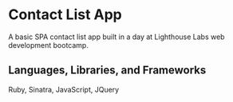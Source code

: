 # Contact List App

A basic SPA contact list app built in a day at Lighthouse Labs web development bootcamp.

## Languages, Libraries, and Frameworks

Ruby, Sinatra, JavaScript, JQuery